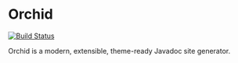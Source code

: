 # Orchid

[![Build Status](https://travis-ci.org/JavaEden/OrchidCore.svg?branch=master)](https://travis-ci.org/JavaEden/OrchidCore)

Orchid is a modern, extensible, theme-ready Javadoc site generator.